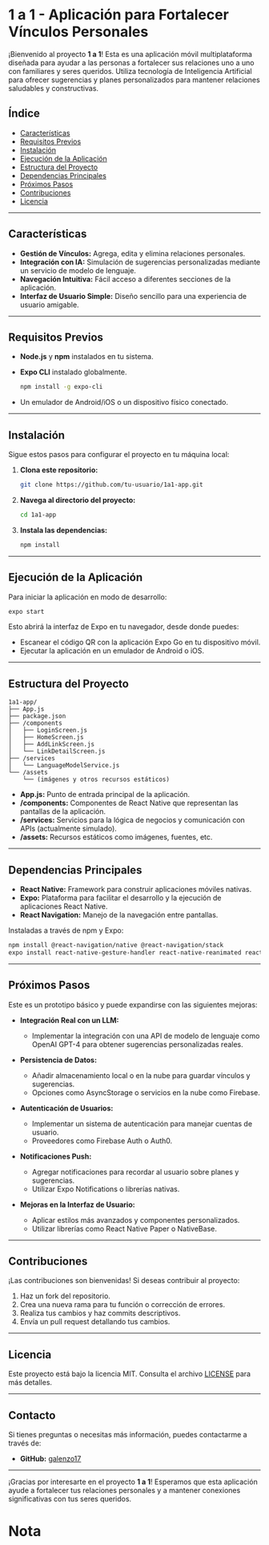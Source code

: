 # 1 a 1 - Aplicación para Fortalecer Vínculos Personales

¡Bienvenido al proyecto **1 a 1**! Esta es una aplicación móvil multiplataforma diseñada para ayudar a las personas a fortalecer sus relaciones uno a uno con familiares y seres queridos. Utiliza tecnología de Inteligencia Artificial para ofrecer sugerencias y planes personalizados para mantener relaciones saludables y constructivas.

## Índice

- [Características](#características)
- [Requisitos Previos](#requisitos-previos)
- [Instalación](#instalación)
- [Ejecución de la Aplicación](#ejecución-de-la-aplicación)
- [Estructura del Proyecto](#estructura-del-proyecto)
- [Dependencias Principales](#dependencias-principales)
- [Próximos Pasos](#próximos-pasos)
- [Contribuciones](#contribuciones)
- [Licencia](#licencia)

---

## Características

- **Gestión de Vínculos:** Agrega, edita y elimina relaciones personales.
- **Integración con IA:** Simulación de sugerencias personalizadas mediante un servicio de modelo de lenguaje.
- **Navegación Intuitiva:** Fácil acceso a diferentes secciones de la aplicación.
- **Interfaz de Usuario Simple:** Diseño sencillo para una experiencia de usuario amigable.

---

## Requisitos Previos

- **Node.js** y **npm** instalados en tu sistema.
- **Expo CLI** instalado globalmente.
  
  ```bash
  npm install -g expo-cli
  ```
  
- Un emulador de Android/iOS o un dispositivo físico conectado.

---

## Instalación

Sigue estos pasos para configurar el proyecto en tu máquina local:

1. **Clona este repositorio:**

   ```bash
   git clone https://github.com/tu-usuario/1a1-app.git
   ```

2. **Navega al directorio del proyecto:**

   ```bash
   cd 1a1-app
   ```

3. **Instala las dependencias:**

   ```bash
   npm install
   ```

---

## Ejecución de la Aplicación

Para iniciar la aplicación en modo de desarrollo:

```bash
expo start
```

Esto abrirá la interfaz de Expo en tu navegador, desde donde puedes:

- Escanear el código QR con la aplicación Expo Go en tu dispositivo móvil.
- Ejecutar la aplicación en un emulador de Android o iOS.

---

## Estructura del Proyecto

```
1a1-app/
├── App.js
├── package.json
├── /components
│   ├── LoginScreen.js
│   ├── HomeScreen.js
│   ├── AddLinkScreen.js
│   └── LinkDetailScreen.js
├── /services
│   └── LanguageModelService.js
└── /assets
    └── (imágenes y otros recursos estáticos)
```

- **App.js:** Punto de entrada principal de la aplicación.
- **/components:** Componentes de React Native que representan las pantallas de la aplicación.
- **/services:** Servicios para la lógica de negocios y comunicación con APIs (actualmente simulado).
- **/assets:** Recursos estáticos como imágenes, fuentes, etc.

---

## Dependencias Principales

- **React Native:** Framework para construir aplicaciones móviles nativas.
- **Expo:** Plataforma para facilitar el desarrollo y la ejecución de aplicaciones React Native.
- **React Navigation:** Manejo de la navegación entre pantallas.

Instaladas a través de npm y Expo:

```bash
npm install @react-navigation/native @react-navigation/stack
expo install react-native-gesture-handler react-native-reanimated react-native-screens react-native-safe-area-context @react-native-community/masked-view
```

---

## Próximos Pasos

Este es un prototipo básico y puede expandirse con las siguientes mejoras:

- **Integración Real con un LLM:**
  - Implementar la integración con una API de modelo de lenguaje como OpenAI GPT-4 para obtener sugerencias personalizadas reales.
  
- **Persistencia de Datos:**
  - Añadir almacenamiento local o en la nube para guardar vínculos y sugerencias.
  - Opciones como AsyncStorage o servicios en la nube como Firebase.

- **Autenticación de Usuarios:**
  - Implementar un sistema de autenticación para manejar cuentas de usuario.
  - Proveedores como Firebase Auth o Auth0.

- **Notificaciones Push:**
  - Agregar notificaciones para recordar al usuario sobre planes y sugerencias.
  - Utilizar Expo Notifications o librerías nativas.

- **Mejoras en la Interfaz de Usuario:**
  - Aplicar estilos más avanzados y componentes personalizados.
  - Utilizar librerías como React Native Paper o NativeBase.

---

## Contribuciones

¡Las contribuciones son bienvenidas! Si deseas contribuir al proyecto:

1. Haz un fork del repositorio.
2. Crea una nueva rama para tu función o corrección de errores.
3. Realiza tus cambios y haz commits descriptivos.
4. Envía un pull request detallando tus cambios.

---

## Licencia

Este proyecto está bajo la licencia MIT. Consulta el archivo [LICENSE](LICENSE) para más detalles.

---

## Contacto

Si tienes preguntas o necesitas más información, puedes contactarme a través de:


- **GitHub:** [galenzo17](https://github.com/galenzo17)

---

¡Gracias por interesarte en el proyecto **1 a 1**! Esperamos que esta aplicación ayude a fortalecer tus relaciones personales y a mantener conexiones significativas con tus seres queridos.

# Nota

